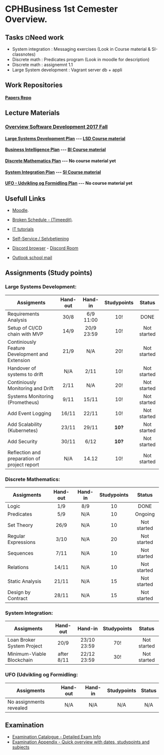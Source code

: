 # CPHBusiness 1st Cemester Overview.

## Tasks ¤Need work
- System integration : Messaging exercises (Look in Course material & SI-classnotes)
- Discrete math : Predicates program (Look in moodle for description)
- Discrete math : assignemnt 1.1
- Large System development : Vagrant server db + appli

## Work Repositories

#### [Papers Repo](https://github.com/DanielHauge/CPHBusiness_Papers)

## Lecture Materials

### [Overview Software Development 2017 Fall](https://datsoftlyngby.github.io/soft2017fall/)
#### [Large Systems Development Plan](https://datsoftlyngby.github.io/soft2017fall/LSD_plan.html) --- [LSD Course material](https://github.com/datsoftlyngby/soft2017fall-lsd-teaching-material)
#### [Business Intelligence Plan](https://datsoftlyngby.github.io/soft2017fall/BI_plan.html) --- [BI Course material](https://github.com/datsoftlyngby/soft2017fall-business-intelligence-teaching-material)
#### [Discrete Mathematics Plan](https://datsoftlyngby.github.io/soft2017fall/DM_plan.html) --- No course material yet
#### [System Integration Plan](https://datsoftlyngby.github.io/soft2017fall/SI_plan.html) --- [SI Course material](https://github.com/datsoftlyngby/soft2017fall-system-integration-teaching-material)
#### [UFO - Udvikling og Formidling Plan](https://datsoftlyngby.github.io/soft2017fall/UFO_plan.html) --- No course material yet

## Usefull Links
- [Moodle](https://cphbusiness.mrooms.net/).

- [Broken Schedule - (Timeedit)](https://dk.timeedit.net/web/cphbusiness/db1/student/riqv6Q5cf2XZ4qQy7b75ZQ7061ZmZ3ZrQ5qYQYQQ7Yo7o.html).

- [IT tutorials](https://www.cphbusiness.dk/guides)

- [Self-Service / Selvbetjening](https://selvbetjening.cphbusiness.dk/loggedin/default.aspx)

- [Discord browser](https://discordapp.com/) - [Discord Room](https://discord.gg/PPdSD6)

- [Outlook school mail](https://outlook.office.com)

## Assignments (Study points)
### Large Systems Development:
| Assigments    | Hand-out  | Hand-in       | Studypoints | Status    |     
| ------------- |:---------:|:-------------:|:-----------:|:---------:|
| Requirements Analysis                          | 30/8  |  6/9 11:00 | 10! | DONE
| Setup of CI/CD chain with MVP                  | 14/9  | 20/9 23:59 | 10! | Not started
| Continiously Feature Development and Extension | 21/9  | N/A        | 20! | Not started
| Handover of systems to drift                   | N/A   | 2/11       | 10! | Not started
| Continiously Monitoring and Drift              | 2/11  | N/A        | 20! | Not started
| Systems Monitoring (Prometheus)                | 9/11  | 15/11      | 10! | Not started
| Add Event Logging                              | 16/11 | 22/11      | 10! | Not started
| Add Scalability (Kubernetes)                   | 23/11 | 29/11      | **10?** | Not started
| Add Security                                   | 30/11 | 6/12       | **10?** | Not started
| Reflection and preparation of project report   | N/A   | 14.12      | 10! | Not started
### Discrete Mathematics:
| Assigments    | Hand-out  | Hand-in       | Studypoints | Status    |     
| ------------- |:---------:|:-------------:|:-----------:|:---------:|
| Logic               | 1/9   | 8/9 | 10 | DONE
| Predicates          | 5/9   | N/A | 10 | Ongoing
| Set Theory          | 26/9  | N/A | 10 | Not started
| Regular Expressions | 3/10  | N/A | 20 | Not started
| Sequences           | 7/11  | N/A | 10 | Not started 
| Relations           | 14/11 | N/A | 10 | Not started
| Static Analysis     | 21/11 | N/A | 15 | Not started
| Design by Contract  | 28/11 | N/A | 15 | Not started
### System Integration:
| Assigments    | Hand-out  | Hand-in       | Studypoints | Status    |     
| ------------- |:---------:|:-------------:|:-----------:|:---------:|
| Loan Broker System Project | 20/9       | 23/10 23:59 | 70! | Not started
| Minimum-Viable Blockchain  | after 8/11 | 22/12 23:59 | 30! | Not started
### UFO (Udvikling og Formidling:
| Assigments    | Hand-out  | Hand-in       | Studypoints | Status    |     
| ------------- |:---------:|:-------------:|:-----------:|:---------:|
| No assignments revealed | N/A | N/A | N/A |N/A



## Examination
 - [Examination Catalogue - Detailed Exam Info](https://efif.sharepoint.com/sites/cph/Lyngby/_layouts/15/guestaccess.aspx?docid=08359e3281bab4316ba686686597ccd1d&authkey=Ac1u0VczZABKH9DV3hOjgPg)
 - [Examination Appendix - Quick overview with dates, studypoints and subjects](https://efif.sharepoint.com/sites/cph/Lyngby/_layouts/15/guestaccess.aspx?docid=056aa4bea28034c589122bb4ac5d36f16&authkey=AU-b7BlriEhRLwGW8fRbKlk)

